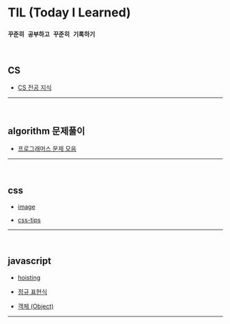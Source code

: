 # TIL (Today I Learned)    


### `꾸준히 공부하고 꾸준히 기록하기`


<br>   


## CS

- <a href="https://github.com/jiyun1006/TIL/blob/main/cs/main.md">CS 전공 지식</a>


---   

<br>   

## algorithm 문제풀이   

- <a href="https://github.com/jiyun1006/TIL/blob/main/algorithm-test/programmers/promain.md">프로그래머스 문제 모음</a>   

---   

<br>   

## css   

- <a href="https://github.com/jiyun1006/TIL/blob/main/CSS(SCSS)/image.md">image</a>   

- <a href="https://github.com/jiyun1006/TIL/blob/main/CSS(SCSS)/tips.md">css-tips</a>

---   

<br>   


## javascript

- <a href="https://github.com/jiyun1006/TIL/blob/main/JS/hoisting.md">hoisting</a>      

- <a href="https://github.com/jiyun1006/TIL/blob/main/JS/regexp.md">정규 표현식</a>   

- <a href="https://github.com/jiyun1006/TIL/blob/main/JS/object.md">객체 (Object)</a>   


---    




